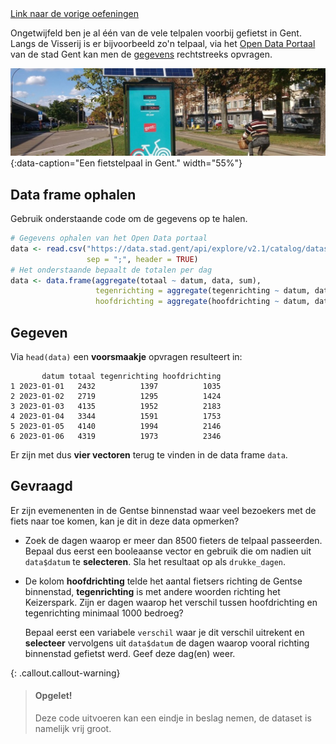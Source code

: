 <div class="text-end">
<a class="btn btn-filled with-icon" href="https://dodona.be/nl/courses/2690" target="_blank"><i class="mdi mdi-backburger mdi-24" title="link"></i>Link naar de vorige oefeningen</a>
</div>

Ongetwijfeld ben je al één van de vele telpalen voorbij gefietst in Gent. Langs de Visserij is er bijvoorbeeld zo'n telpaal, via het <a href="https://data.stad.gent/explore" target="_blank">Open Data Portaal</a> van de stad Gent kan men de <a href="https://data.stad.gent/explore/dataset/fietstelpaal-visserij-2023-gent/table/?sort=datum" target="_blank">gegevens</a> rechtstreeks opvragen.

![Een fietstelpaal in Gent.](media/fietstelpaal.jpg "Een fietstelpaal in Gent."){:data-caption="Een fietstelpaal in Gent." width="55%"}

## Data frame ophalen
Gebruik onderstaande code om de gegevens op te halen.

```R
# Gegevens ophalen van het Open Data portaal
data <- read.csv("https://data.stad.gent/api/explore/v2.1/catalog/datasets/fietstelpaal-visserij-2023-gent/exports/csv",
                 sep = ";", header = TRUE)
# Het onderstaande bepaalt de totalen per dag
data <- data.frame(aggregate(totaal ~ datum, data, sum),
                   tegenrichting = aggregate(tegenrichting ~ datum, data, sum)$tegenrichting,
                   hoofdrichting = aggregate(hoofdrichting ~ datum, data, sum)$hoofdrichting)
```

## Gegeven

Via `head(data)` een **voorsmaakje** opvragen resulteert in:

```
       datum totaal tegenrichting hoofdrichting
1 2023-01-01   2432          1397          1035
2 2023-01-02   2719          1295          1424
3 2023-01-03   4135          1952          2183
4 2023-01-04   3344          1591          1753
5 2023-01-05   4140          1994          2146
6 2023-01-06   4319          1973          2346
```

Er zijn met dus **vier vectoren** terug te vinden in de data frame `data`.

## Gevraagd

Er zijn evemenenten in de Gentse binnenstad waar veel bezoekers met de fiets naar toe komen, kan je dit in deze data opmerken?

- Zoek de dagen waarop er meer dan 8500 fieters de telpaal passeerden. Bepaal dus eerst een booleaanse vector en gebruik die om nadien uit `data$datum` te **selecteren**. Sla het resultaat op als `drukke_dagen`. 

- De kolom **hoofdrichting** telde het aantal fietsers richting de Gentse binnenstad, **tegenrichting** is met andere woorden richting het Keizerspark. Zijn er dagen waarop het verschil tussen hoofdrichting en tegenrichting minimaal 1000 bedroeg?

  Bepaal eerst een variabele `verschil` waar je dit verschil uitrekent en **selecteer** vervolgens uit `data$datum` de dagen waarop vooral richting binnenstad gefietst werd. Geef deze dag(en) weer.

{: .callout.callout-warning}
>#### Opgelet!
>
> Deze code uitvoeren kan een eindje in beslag nemen, de dataset is namelijk vrij groot.
